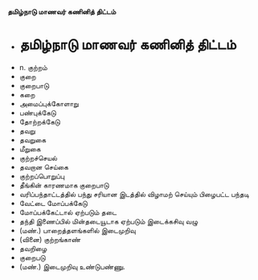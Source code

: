 **தமிழ்நாடு மாணவர் கணினித் திட்டம்**
- # தமிழ்நாடு மாணவர் கணினித் திட்டம்
- n. குற்றம்
- குறை
- குறைபாடு
- கறை
- அமைப்புக்கோளாறு
- பண்புக்கேடு
- தோற்றக்கேடு
- தவறு
- தவறுகை
- மீறுகை
- குற்றச்செயல்
- தவறான செய்கை
- குற்றப்பொறுப்பு
- தீங்கின் காரணமாக குறைபாடு
- வரிப்பந்தாட்டத்தில் பந்து சரியான இடத்தில் விழாமற் செய்யும் பிழைபட்ட பந்தடி
- வேட்டை மோப்பக்கேடு
- மோப்பக்கேட்டால் ஏற்படும் தடை
- தந்தி இணைப்பில் மின்தடையூடாக ஏற்படும் இடைக்கசிவு வழு
- (மண்.) பாறைத்தளங்களில் இடைமுறிவு
- (வினை) குற்றங்காண்
- தவறிழை
- குறைபடு
- (மண்.) இடைமுறிவு உண்டுபண்ணு.

